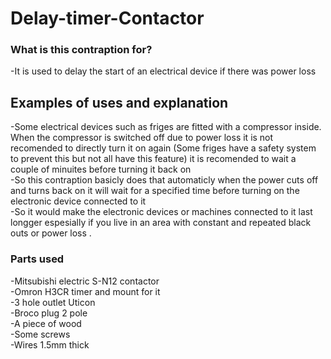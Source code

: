 # Delay-timer-Contactor
<h3>What is this contraption for?</h3>
-It is used to delay the start of an electrical device if there was power loss
<br>
<h2> Examples of uses and explanation </h2>
-Some electrical devices such as friges are fitted with a compressor inside. When the compressor is switched off due to power loss
it is not recomended to directly turn it on again (Some friges have a safety system to prevent this but not all have this feature)
it is recomended to wait a couple of minuites before turning it back on
<br>
-So this contraption basicly does that automaticly when the power cuts off and turns back on it will wait for a specified time before turning on the electronic device connected to it
<br>
-So it would make the electronic devices or machines connected to it last longger espesially if you live in an area with constant and repeated black outs or power loss
.
<br>
<h3>Parts used</h3>
-Mitsubishi electric S-N12 contactor<br>
-Omron H3CR timer and mount for it<br>
-3 hole outlet Uticon<br>
-Broco plug 2 pole<br>
-A piece of wood<br>
-Some screws<br>
-Wires 1.5mm thick <br>
